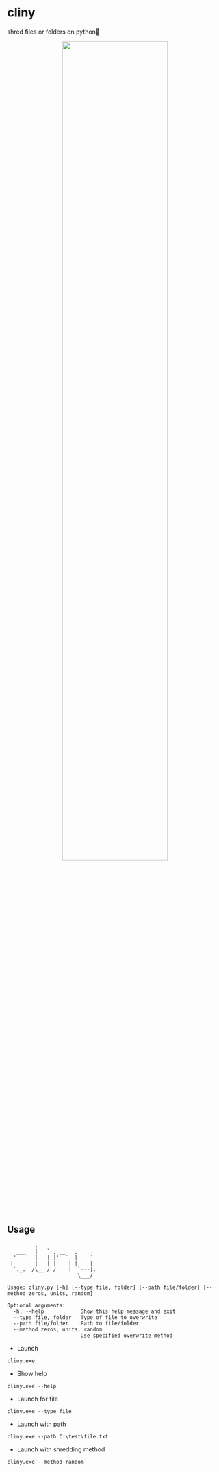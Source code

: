 # cliny
shred files or folders on python🐍

<p align="center">
  <img src="https://user-images.githubusercontent.com/78678868/139580330-94dee7f7-07b9-417c-ac3f-69f15f068550.gif" width=70% height=70%>
</p>

Usage
----

```
         .                   
   ___   |   ` , __   ,    . 
 .'   `  |   | |'  `. |    ` 
 |       |   | |    | |    | 
  `._.' /\__ / /    |  `---|.
                       \___/ 

Usage: cliny.py [-h] [--type file, folder] [--path file/folder] [--method zeros, units, random]

Optional arguments:
  -h, --help            Show this help message and exit
  --type file, folder   Type of file to overwrite
  --path file/folder    Path to file/folder
  --method zeros, units, random
                        Use specified overwrite method
```

* Launch
```
cliny.exe
```
* Show help
```
cliny.exe --help
```
* Launch for file
```
cliny.exe --type file
```
* Launch with path
```
cliny.exe --path C:\test\file.txt
```
* Launch with shredding method
```
cliny.exe --method random
```
